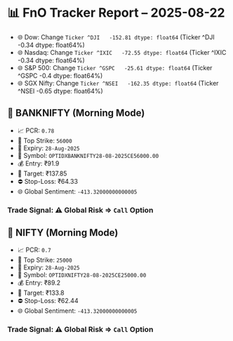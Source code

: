# 📊 FnO Tracker Report – 2025-08-22
- 🌐 Dow: Change `Ticker
^DJI   -152.81
dtype: float64` (Ticker
^DJI   -0.34
dtype: float64%)
- 🌐 Nasdaq: Change `Ticker
^IXIC   -72.55
dtype: float64` (Ticker
^IXIC   -0.34
dtype: float64%)
- 🌐 S&P 500: Change `Ticker
^GSPC   -25.61
dtype: float64` (Ticker
^GSPC   -0.4
dtype: float64%)
- 🌐 SGX Nifty: Change `Ticker
^NSEI   -162.35
dtype: float64` (Ticker
^NSEI   -0.65
dtype: float64%)
## 📘 BANKNIFTY (Morning Mode)
- 📈 PCR: `0.78`
- 🔢 Top Strike: `56000`
- 📆 Expiry: `28-Aug-2025`
- 🎫 Symbol: `OPTIDXBANKNIFTY28-08-2025CE56000.00`
- 💰 Entry: ₹91.9
- 🎯 Target: ₹137.85
- ⛔ Stop-Loss: ₹64.33
- 🌐 Global Sentiment: `-413.32000000000005`
### Trade Signal: ⚠️ Global Risk ⇒ `Call` Option
## 📘 NIFTY (Morning Mode)
- 📈 PCR: `0.7`
- 🔢 Top Strike: `25000`
- 📆 Expiry: `28-Aug-2025`
- 🎫 Symbol: `OPTIDXNIFTY28-08-2025CE25000.00`
- 💰 Entry: ₹89.2
- 🎯 Target: ₹133.8
- ⛔ Stop-Loss: ₹62.44
- 🌐 Global Sentiment: `-413.32000000000005`
### Trade Signal: ⚠️ Global Risk ⇒ `Call` Option
